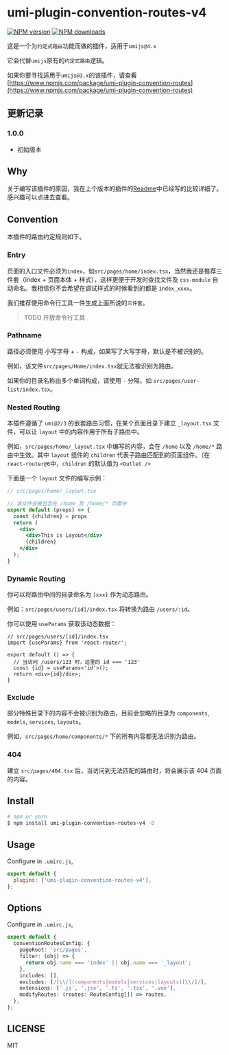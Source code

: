 # umi-plugin-convention-routes-v4

[![NPM version](https://img.shields.io/npm/v/umi-plugin-convention-routes-v4.svg?style=flat)](https://npmjs.org/package/umi-plugin-convention-routes-v4) [![NPM downloads](http://img.shields.io/npm/dm/umi-plugin-convention-routes-v4.svg?style=flat)](https://npmjs.org/package/umi-plugin-convention-routes-v4)

这是一个为`约定式路由`功能而做的插件，适用于`umijs@4.x`

它会代替`umijs`原有的`约定式路由`逻辑。

如果你要寻找适用于`umijs@3.x`的该插件，请查看[https://www.npmjs.com/package/umi-plugin-convention-routes](https://www.npmjs.com/package/umi-plugin-convention-routes)

## 更新记录

### 1.0.0

- 初始版本

## Why

关于编写该插件的原因，我在上个版本的插件的[Readme](https://www.npmjs.com/package/umi-plugin-convention-routes)中已经写的比较详细了。感兴趣可以点进去查看。

## Convention

本插件的路由约定规则如下。

### Entry

页面的入口文件必须为`index`，如`src/pages/home/index.tsx`，当然我还是推荐三件套（index + 页面本体 + 样式），这样更便于开发时查找文件及 `css-module` 自动命名。我相信你不会希望在调试样式的时候看到的都是 `index_xxxx`。

我们推荐使用命令行工具一件生成上面所说的`三件套`。

> TODO 开放命令行工具

### Pathname

路径必须使用 小写字母 + `-` 构成，如果写了大写字母，默认是不被识别的。

例如，该文件`src/pages/Home/index.tsx`就无法被识别为路由。

如果你的目录名称由多个单词构成，请使用 `-` 分隔，如 `src/pages/user-list/index.tsx`。

### Nested Routing

本插件遵循了 `umi@2/3` 的嵌套路由习惯，在某个页面目录下建立 `_layout.tsx` 文件，可以让 `layout` 中的内容作用于所有子路由中。

例如，`src/pages/home/_layout.tsx` 中编写的内容，会在 `/home` 以及 `/home/*` 路由中生效。其中 `layout` 组件的 `children` 代表子路由匹配到的页面组件。（在`react-router@6`中，`children` 的默认值为 `<Outlet />`

下面是一个 `layout` 文件的编写示例：

```jsx
// src/pages/home/_layout.tsx

// 该文件会被包含在 /home 及 /home/* 页面中
export default (props) => {
  const {children} = props
  return (
    <div>
      <div>This is Layout</div>
      {children}
    </div>
  );
}
```

### Dynamic Routing

你可以将路由中间的目录命名为 `[xxx]` 作为动态路由。

例如：`src/pages/users/[id]/index.tsx` 将转换为路由 `/users/:id`。

你可以使用 `useParams` 获取该动态数据：

```tsx
// src/pages/users/[id]/index.tsx
import {useParams} from 'react-router';

export default () => {
  // 当访问 /users/123 时，这里的 id === '123'
  const {id} = useParams<'id'>();
  return <div>{id}/div>;
}
```

### Exclude

部分特殊目录下的内容不会被识别为路由，目前会忽略的目录为 `components`, `models`, `services`, `layouts`。

例如，`src/pages/home/components/*` 下的所有内容都无法识别为路由。

### 404

建立 `src/pages/404.tsx` 后，当访问到无法匹配的路由时，将会展示该 404 页面的内容。

## Install

```bash
# npm or yarn
$ npm install umi-plugin-convention-routes-v4 -D
```

## Usage

Configure in `.umirc.js`,

```js
export default {
  plugins: ['umi-plugin-convention-routes-v4'],
};
```

## Options

Configure in `.umirc.js`,

```typescript
export default {
  conventionRoutesConfig: {
    pageRoot: 'src/pages',
    filter: (obj) => {
      return obj.name === 'index' || obj.name === '_layout';
    },
    includes: [],
    excludes: [/[\\/](components|models|services|layouts)[\\/]/],
    extensions: ['.js', '.jsx', '.ts', '.tsx', '.vue'],
    modifyRoutes: (routes: RouteConfig[]) => routes,
  },
};
```

## LICENSE

MIT
